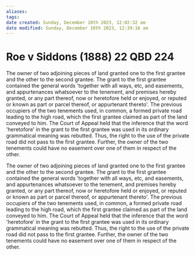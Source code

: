 ```yaml
---
aliases: 
tags: 
date created: Sunday, December 10th 2023, 12:02:32 am
date modified: Sunday, December 10th 2023, 12:39:16 am
---
```


# Roe v Siddons (1888) 22 QBD 224

The owner of two adjoining pieces of land granted one to the first grantee and the other to the second grantee. The grant to the first grantee contained the general words 'together with all ways, etc, and easements, and appurtenances whatsoever to the tenement, and premises hereby granted, or any part thereof, now or heretofore held or enjoyed, or reputed or known as part or parcel thereof, or appurtenant thereto'. The previous occupiers of the two tenements used, in common, a formed private road leading to the high road, which the first grantee claimed as part of the land conveyed to him. The Court of Appeal held that the inference that the word 'heretofore' in the grant to the first grantee was used in its ordinary grammatical meaning was rebutted. Thus, the right to the use of the private road did not pass to the first grantee. Further, the owner of the two tenements could have no easement over one of them in respect of the other.

The owner of two adjoining pieces of land granted one to the first grantee and the other to the second grantee. The grant to the first grantee contained the general words 'together with all ways, etc, and easements, and appurtenances whatsoever to the tenement, and premises hereby granted, or any part thereof, now or heretofore held or enjoyed, or reputed or known as part or parcel thereof, or appurtenant thereto'. The previous occupiers of the two tenements used, in common, a formed private road leading to the high road, which the first grantee claimed as part of the land conveyed to him. The Court of Appeal held that the inference that the word 'heretofore' in the grant to the first grantee was used in its ordinary grammatical meaning was rebutted. Thus, the right to the use of the private road did not pass to the first grantee. Further, the owner of the two tenements could have no easement over one of them in respect of the other.
